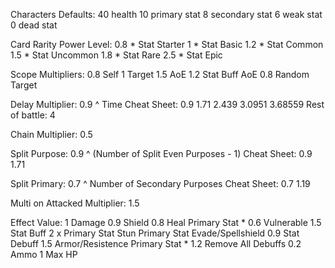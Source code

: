 Characters Defaults:
40      health
10      primary stat
8       secondary stat
6       weak stat
0       dead stat

Card Rarity Power Level:
0.8 * Stat      Starter
1 * Stat        Basic
1.2 * Stat      Common
1.5 * Stat      Uncommon
1.8 * Stat      Rare
2.5 * Stat      Epic

Scope Multipliers:
0.8     Self 
1       Target
1.5     AoE
1.2     Stat Buff AoE
0.8     Random Target

Delay Multiplier: 0.9 ^ Time 
Cheat Sheet:
0.9
1.71
2.439
3.0951
3.68559
Rest of battle: 4

Chain Multiplier: 0.5

Split Purpose: 0.9 ^ (Number of Split Even Purposes - 1)
Cheat Sheet:
0.9
1.71

Split Primary: 0.7 ^ Number of Secondary Purposes
Cheat Sheet:
0.7
1.19

Multi on Attacked Multiplier: 1.5

Effect Value:
1                       Damage
0.9                     Shield
0.8                     Heal
Primary Stat * 0.6      Vulnerable
1.5                     Stat Buff
2 x Primary Stat        Stun
Primary Stat            Evade/Spellshield
0.9                     Stat Debuff
1.5                     Armor/Resistence
Primary Stat * 1.2      Remove All Debuffs
0.2                     Ammo
1                       Max HP